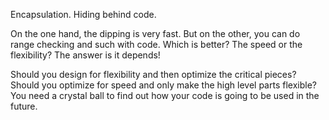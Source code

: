 Encapsulation. Hiding behind code.

On the one hand, the dipping is very fast. But on the other, you can do range
checking and such with code. Which is better? The speed or the flexibility?
The answer is it depends!

Should you design for flexibility and then optimize the critical pieces? Should
you optimize for speed and only make the high level parts flexible? You need
a crystal ball to find out how your code is going to be used in the future.